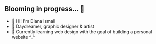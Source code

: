 ## Blooming in progress... 🌷

- 🎀 Hi! I'm Diana Ismail
- 💭 Daydreamer, graphic designer & artist
- 🌱 Currently learning web design with the goal of building a personal website ^_^

<!--
**13loomin9/13loomin9** is a ✨ _special_ ✨ repository because its `README.md` (this file) appears on your GitHub profile.

Here are some ideas to get you started:

- 🔭 I’m currently working on ...
- 🌱 I’m currently learning ...
- 👯 I’m looking to collaborate on ...
- 🤔 I’m looking for help with ...
- 💬 Ask me about ...
- 📫 How to reach me: ...
- 😄 Pronouns: ...
- ⚡ Fun fact: ...
-->
